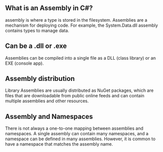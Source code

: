 
## What is an Assembly in C#?
assembly is where a type is stored in the filesystem. Assemblies are a mechanism for deploying code. For example, the System.Data.dll assembly contains types to manage data.

## Can be a .dll or .exe
Assemblies can be compiled into a single file as a DLL (class library) or an EXE (console app).

## Assembly distribution
Library Assemblies are usually distributed as NuGet packages, which are files that are downloadable from public online feeds and can contain multiple assemblies and other resources.

## Assembly and Namespaces

There is not always a one-to-one mapping between assemblies and namespaces. A single assembly can contain many namespaces, and a namespace can be defined in many assemblies. However, it is common to have a namespace that matches the assembly name.